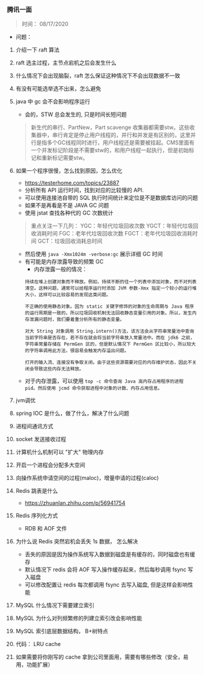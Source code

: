### 腾讯一面

> 时间： 08/17/2020

- 问题：
1. 介绍一下 raft 算法
2. raft 选主过程，主节点宕机之后会发生什么
3. 什么情况下会出现脑裂，raft 怎么保证这种情况下不会出现数据不一致
4. 有没有可能选举选不出来，怎么避免
5. java 中 gc 会不会影响程序运行
    - 会的，STW 总会发生的, 只是时间长短问题
    > 新生代的串行、PartNew，Part scavenge 收集器都需要stw。这些收集器中，串行肯定是停止用户线程的，并行和并发是有区别的，这里并行是指多个GC线程同时进行，用户线程还是需要被挂起。CMS里面有一个并发标记阶段是不需要stw的，和用户线程一起执行，但是初始标记和重新标记需要stw。

6. 如果一个程序很慢，怎么找到原因，怎么优化
    - https://testerhome.com/topics/23887
    - 分析所有 API 运行时间，找到对应的比较慢的 API.
    - 可以使用连接池自带的 SQL 执行时间统计来定位是不是数据库访问的问题
    - 如果不是再看是不是 JAVA GC 问题
    - 使用 jstat 查找各种代的 GC 次数统计
    > 重点关注一下几列：
    > YGC：年轻代垃圾回收次数  YGCT：年轻代垃圾回收消耗时间  FGC：老年代垃圾回收次数  FGCT：老年代垃圾回收消耗时间  GCT：垃圾回收消耗总时间
    - 然后使用 `java -Xmx1024m -verbose:gc` 展示详细 GC 时间
    - 有可能是内存泄露导致的频繁 GC
        - 内存泄露一般的情况：
        ```
        持续在堆上创建对象而不释放。例如，持续不断的往一个列表中添加对象，而不对列表清空。这种问题，通常可以给程序运行时添加 JVM 参数-Xmx 指定一个较小的运行堆大小，这样可以比较容易的发现这类问题。

        不正确的使用静态对象。因为 static 关键字修饰的对象的生命周期与 Java 程序的运行周期是一致的，所以垃圾回收机制无法回收静态变量引用的对象。所以，发生内存泄漏问题时，我们要着重分析所有的静态变量。

        对大 String 对象调用 String.intern()方法，该方法会从字符串常量池中查询当前字符串是否存在，若不存在就会将当前字符串放入常量池中。而在 jdk6 之前，字符串常量存储在 PermGen 区的，但是默认情况下 PermGen 区比较小，所以较大的字符串调用此方法，很容易会触发内存溢出问题。

        打开的输入流、连接没有争取关闭。由于这些资源需要对应的内存维护状态，因此不关闭会导致这些内存无法释放。
        ```
    - 对于内存泄露，可以使用 `top -c 命令查询 Java 高内存占用程序的进程 pid。然后使用 jcmd 命令获取进程中对象的计数、内存占用信息。`
7. jvm调优
8. spring IOC 是什么，做了什么，解决了什么问题
9. 进程间通讯方式
10. socket 发送接收过程
11. 计算机什么机制可以 "扩大" 物理内存
12. 开启一个进程会分配多大空间
13. 向操作系统申请空间的过程(maloc)，增量申请的过程(caloc)
14. Redis 跳表是什么
    - https://zhuanlan.zhihu.com/p/56941754
15. Redis 序列化方式
    - RDB 和 AOF 文件
16. 为什么说 Redis 突然宕机会丢失 1s 数据， 怎么解决
    - 丢失的原因是因为操作系统写入数据到磁盘是有缓存的，同时磁盘也有缓存
    - 默认情况下 redis 会将 AOF 写入操作缓存起来，然后每秒调用 fsync 写入磁盘
    - 可以修改配置让 redis 每次都调用 fsync 去写入磁盘, 但是这样会影响性能
17. MySQL 什么情况下需要建立索引
18. MySQL 为什么对列频繁修的列建立索引改会影响性能
19. MySQL 索引底层数据结构， B+树特点
20. 代码： LRU cache
21. 如果需要将你刚写的 cache 拿到公司里面用，需要有哪些修改（安全，易用，功能扩展）
